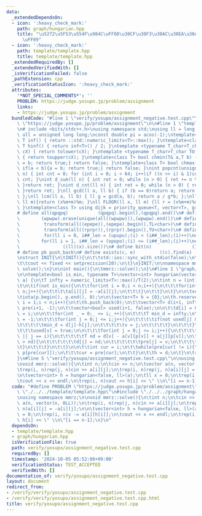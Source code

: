 ```yaml
---
data:
  _extendedDependsOn:
  - icon: ':heavy_check_mark:'
    path: graph/hungarian.hpp
    title: "\u5272\u5F53\u554F\u984C\uFF08\u30CF\u30F3\u30AC\u30EA\u30A2\u30F3\u6CD5\
      \uFF09"
  - icon: ':heavy_check_mark:'
    path: template/template.hpp
    title: template/template.hpp
  _extendedRequiredBy: []
  _extendedVerifiedWith: []
  _isVerificationFailed: false
  _pathExtension: cpp
  _verificationStatusIcon: ':heavy_check_mark:'
  attributes:
    '*NOT_SPECIAL_COMMENTS*': ''
    PROBLEM: https://judge.yosupo.jp/problem/assignment
    links:
    - https://judge.yosupo.jp/problem/assignment
  bundledCode: "#line 1 \"verify/yosupo/assignment_negative.test.cpp\"\n#define PROBLEM\
    \ \"https://judge.yosupo.jp/problem/assignment\"\n\n#line 1 \"template/template.hpp\"\
    \n# include <bits/stdc++.h>\nusing namespace std;\nusing ll = long long;\nusing\
    \ ull = unsigned long long;\nconst double pi = acos(-1);\ntemplate<class T>constexpr\
    \ T inf() { return ::std::numeric_limits<T>::max(); }\ntemplate<class T>constexpr\
    \ T hinf() { return inf<T>() / 2; }\ntemplate <typename T_char>T_char TL(T_char\
    \ cX) { return tolower(cX); }\ntemplate <typename T_char>T_char TU(T_char cX)\
    \ { return toupper(cX); }\ntemplate<class T> bool chmin(T& a,T b) { if(a > b){a\
    \ = b; return true;} return false; }\ntemplate<class T> bool chmax(T& a,T b) {\
    \ if(a < b){a = b; return true;} return false; }\nint popcnt(unsigned long long\
    \ n) { int cnt = 0; for (int i = 0; i < 64; i++)if ((n >> i) & 1)cnt++; return\
    \ cnt; }\nint d_sum(ll n) { int ret = 0; while (n > 0) { ret += n % 10; n /= 10;\
    \ }return ret; }\nint d_cnt(ll n) { int ret = 0; while (n > 0) { ret++; n /= 10;\
    \ }return ret; }\nll gcd(ll a, ll b) { if (b == 0)return a; return gcd(b, a%b);\
    \ };\nll lcm(ll a, ll b) { ll g = gcd(a, b); return a / g*b; };\nll MOD(ll x,\
    \ ll m){return (x%m+m)%m; }\nll FLOOR(ll x, ll m) {ll r = (x%m+m)%m; return (x-r)/m;\
    \ }\ntemplate<class T> using dijk = priority_queue<T, vector<T>, greater<T>>;\n\
    # define all(qpqpq)           (qpqpq).begin(),(qpqpq).end()\n# define UNIQUE(wpwpw)\
    \        (wpwpw).erase(unique(all((wpwpw))),(wpwpw).end())\n# define LOWER(epepe)\
    \         transform(all((epepe)),(epepe).begin(),TL<char>)\n# define UPPER(rprpr)\
    \         transform(all((rprpr)),(rprpr).begin(),TU<char>)\n# define rep(i,upupu)\
    \         for(ll i = 0, i##_len = (upupu);(i) < (i##_len);(i)++)\n# define reps(i,opopo)\
    \        for(ll i = 1, i##_len = (opopo);(i) <= (i##_len);(i)++)\n# define len(x)\
    \                ((ll)(x).size())\n# define bit(n)               (1LL << (n))\n\
    # define pb push_back\n# define exists(c, e)         ((c).find(e) != (c).end())\n\
    \nstruct INIT{\n\tINIT(){\n\t\tstd::ios::sync_with_stdio(false);\n\t\tstd::cin.tie(0);\n\
    \t\tcout << fixed << setprecision(20);\n\t}\n}INIT;\n\nnamespace mmrz {\n\tvoid\
    \ solve();\n}\n\nint main(){\n\tmmrz::solve();\n}\n#line 1 \"graph/hungarian.hpp\"\
    \n\ntemplate<bool is_min, typename T>\nvector<int> hungarian(vector<vector<T>>\
    \ a) {\n\tT infty = numeric_limits<T>::max()/T(2);\n\tint n = (int)a.size();\n\
    \t\n\tif(not is_min){\n\t\tfor(int i = 0;i < n;i++){\n\t\t\tfor(int j = 0; j <\
    \ n;j++){\n\t\t\t\ta[i][j] = -a[i][j];\n\t\t\t}\n\t\t}\n\t}\n\n\tvector<int> p(n);\n\
    \tiota(p.begin(), p.end(), 0);\n\n\tvector<T> h = {0};\n\th.reserve(n);\n\tfor(int\
    \ i = 1;i < n;i++){\n\t\th.push_back(0);\n\t\tvector<T> d(i+1, infty);\n\t\tvector<int>\
    \ pre(i+1, -1);\n\t\tvector<bool> used(i+1, false);\n\n\t\td[i] = 0;\n\t\tpre[i]\
    \ = i;\n\n\t\tfor(int _ = 0;_ <= i;_++){\n\t\t\tT min_d = infty;\n\t\t\tint v\
    \ = -1;\n\t\t\tfor(int j = 0;j <= i;j++){\n\t\t\t\tif(not used[j] && min_d > d[j]-h[j]){\n\
    \t\t\t\t\tmin_d = d[j]-h[j];\n\t\t\t\t\tv = j;\n\t\t\t\t}\n\t\t\t}\n\t\t\t\t\n\
    \t\t\tused[v] = true;\n\n\t\t\tfor(int j = 0;j <= i;j++){\n\t\t\t\tif(not used[j]\
    \ || j == i){\n\t\t\t\t\tT nd = d[v] - a[v][p[v]] + a[j][p[v]];\n\t\t\t\t\tif(d[j]\
    \ > nd){\n\t\t\t\t\t\td[j] = nd;\n\t\t\t\t\t\tpre[j] = v;\n\t\t\t\t\t}\n\t\t\t\
    \t}\n\t\t\t}\n\t\t}\n\n\t\tint cur = i;\n\t\twhile(pre[cur] != i){\n\t\t\tswap(p[cur],\
    \ p[pre[cur]]);\n\t\t\tcur = pre[cur];\n\t\t}\n\t\th = d;\n\t}\n\treturn p;\n\
    }\n#line 5 \"verify/yosupo/assignment_negative.test.cpp\"\n\nusing namespace mmrz;\n\
    \nvoid mmrz::solve(){\n\tint n;\n\tcin >> n;\n\tvector a(n, vector(n, 0LL));\n\
    \trep(i, n)rep(j, n)cin >> a[i][j];\n\trep(i, n)rep(j, n)a[i][j] = -a[i][j];\n\
    \n\tvector<int> h = hungarian<false, ll>(a);\n\tll x = 0;\n\trep(i, n)x -= a[i][h[i]];\n\
    \tcout << x << endl;\n\trep(i, n)cout << h[i] << \" \\n\"[i == n-1];\n}\n"
  code: "#define PROBLEM \"https://judge.yosupo.jp/problem/assignment\"\n\n#include\
    \ \"./../../template/template.hpp\"\n#include \"./../../graph/hungarian.hpp\"\n\
    \nusing namespace mmrz;\n\nvoid mmrz::solve(){\n\tint n;\n\tcin >> n;\n\tvector\
    \ a(n, vector(n, 0LL));\n\trep(i, n)rep(j, n)cin >> a[i][j];\n\trep(i, n)rep(j,\
    \ n)a[i][j] = -a[i][j];\n\n\tvector<int> h = hungarian<false, ll>(a);\n\tll x\
    \ = 0;\n\trep(i, n)x -= a[i][h[i]];\n\tcout << x << endl;\n\trep(i, n)cout <<\
    \ h[i] << \" \\n\"[i == n-1];\n}\n"
  dependsOn:
  - template/template.hpp
  - graph/hungarian.hpp
  isVerificationFile: true
  path: verify/yosupo/assignment_negative.test.cpp
  requiredBy: []
  timestamp: '2024-10-05 05:52:08+09:00'
  verificationStatus: TEST_ACCEPTED
  verifiedWith: []
documentation_of: verify/yosupo/assignment_negative.test.cpp
layout: document
redirect_from:
- /verify/verify/yosupo/assignment_negative.test.cpp
- /verify/verify/yosupo/assignment_negative.test.cpp.html
title: verify/yosupo/assignment_negative.test.cpp
---
```

